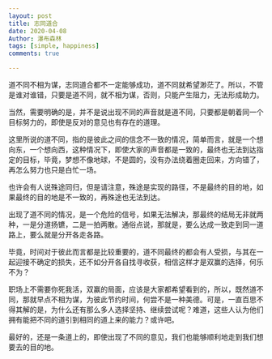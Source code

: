 ```yaml
---
layout: post
title: 志同道合
date: 2020-04-08
Author: 瀑布森林
tags: [simple, happiness]
comments: true

---
```

道不同不相为谋，志同道合都不一定能够成功，道不同就希望渺茫了。所以，不管是谁对谁错，只要是道不同，就不相为谋，否则，只能产生阻力，无法形成助力。

当然，需要明确的是，并不是说出现不同的声音就是道不同，只要都是朝着同一个目标努力的，即使是反对的意见也有存在的道理。

这里所说的道不同，指的是彼此之间的信念不一致的情况，简单而言，就是一个想向东，一个想向西，这种情况下，即使大家的声音都是一致的，最终也无法到达指定的目标，毕竟，梦想不像地球，不是圆的，没有办法绕着圈走回来，方向错了，再怎么努力也只是白忙一场。

也许会有人说殊途同归，但是请注意，殊途是实现的路径，不是最终的目的地，如果最终的目的地是不一致的，再殊途也无法到达。

出现了道不同的情况，是一个危险的信号，如果无法解决，那最终的结局无非就两种，一是分道扬镳，二是一拍两散。通俗点说，那就是，要么达成一致走到同一道路上，要么就是分开各走各路。

毕竟，时间对于彼此而言都是比较重要的，道不同最终的都会有人受损，与其在一起迎接不确定的损失，还不如分开各自找寻收获，相信这样才是双赢的选择，何乐不为？

职场上不需要你死我活，双赢的局面，应该是大家都希望看到的，所以，既然道不同，那就早点不相为谋，为彼此节约时间，何尝不是一种美德。可是，一直百思不得其解的是，为什么还有那么多人选择坚持、继续尝试呢？难道，这些人认为他们拥有能把不同的道引到相同的道上来的能力？或许吧。

最好的，还是一条道上的，即使出现了不同的意见，我们也能够顺利地走到我们想要去的目的地。
